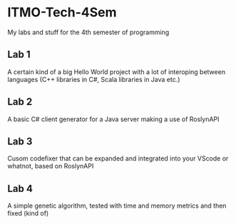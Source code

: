 # ITMO-Tech-4Sem
My labs and stuff for the 4th semester of programming

## Lab 1
A certain kind of a big Hello World project with a lot of interoping between languages (C++ libraries in C#, Scala libraries in Java etc.)

## Lab 2
A basic C# client generator for a Java server making a use of RoslynAPI

## Lab 3
Cusom codefixer that can be expanded and integrated into your VScode or whatnot, based on RoslynAPI

## Lab 4
A simple genetic algorithm, tested with time and memory metrics and then fixed (kind of)
